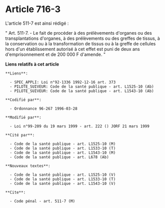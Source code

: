 # Article 716-3

L'article 511-7 est ainsi rédigé :

" Art. 511-7. - Le fait de procéder à des prélèvements d'organes ou des transplantations d'organes, à des prélèvements ou des
greffes de tissus, à la conservation ou à la transformation de tissus ou à la greffe de cellules hors d'un établissement
autorisé à cet effet est puni de deux ans d'emprisonnement et de 200 000 F d'amende. "

**Liens relatifs à cet article**

	**Liens**:

	  - SPEC_APPLI: Loi n°92-1336 1992-12-16 art. 373
	  - PILOTE_SUIVEUR: Code de la santé publique - art. L1525-10 (Ab)
	  - PILOTE_SUIVEUR: Code de la santé publique - art. L1543-10 (Ab)

	**Codifié par**:

	  - Ordonnance 96-267 1996-03-28

	**Modifié par**:

	  - Loi n°99-209 du 19 mars 1999 - art. 222 () JORF 21 mars 1999

	**Cité par**:

	  - Code de la santé publique - art. L1525-10 (M)
	  - Code de la santé publique - art. L1533-10 (T)
	  - Code de la santé publique - art. L1543-10 (M)
	  - Code de la santé publique - art. L678 (Ab)

	**Nouveaux textes**:

	  - Code de la santé publique - art. L1525-10 (V)
	  - Code de la santé publique - art. L1533-10 (T)
	  - Code de la santé publique - art. L1543-10 (V)

	**Cite**:

	  - Code pénal - art. 511-7 (M)
